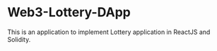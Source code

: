 # Web3-Lottery-DApp
This is an application to implement Lottery application in ReactJS and Solidity.
